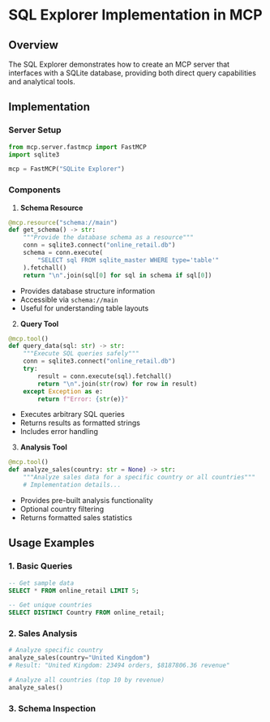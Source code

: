 # SQL Explorer Implementation in MCP

## Overview
The SQL Explorer demonstrates how to create an MCP server that interfaces with a SQLite database, providing both direct query capabilities and analytical tools.

## Implementation

### Server Setup
```python
from mcp.server.fastmcp import FastMCP
import sqlite3

mcp = FastMCP("SQLite Explorer")
```

### Components

1. **Schema Resource**
```python
@mcp.resource("schema://main")
def get_schema() -> str:
    """Provide the database schema as a resource"""
    conn = sqlite3.connect("online_retail.db")
    schema = conn.execute(
        "SELECT sql FROM sqlite_master WHERE type='table'"
    ).fetchall()
    return "\n".join(sql[0] for sql in schema if sql[0])
```
- Provides database structure information
- Accessible via `schema://main`
- Useful for understanding table layouts

2. **Query Tool**
```python
@mcp.tool()
def query_data(sql: str) -> str:
    """Execute SQL queries safely"""
    conn = sqlite3.connect("online_retail.db")
    try:
        result = conn.execute(sql).fetchall()
        return "\n".join(str(row) for row in result)
    except Exception as e:
        return f"Error: {str(e)}"
```
- Executes arbitrary SQL queries
- Returns results as formatted strings
- Includes error handling

3. **Analysis Tool**
```python
@mcp.tool()
def analyze_sales(country: str = None) -> str:
    """Analyze sales data for a specific country or all countries"""
    # Implementation details...
```
- Provides pre-built analysis functionality
- Optional country filtering
- Returns formatted sales statistics

## Usage Examples

### 1. Basic Queries
```sql
-- Get sample data
SELECT * FROM online_retail LIMIT 5;

-- Get unique countries
SELECT DISTINCT Country FROM online_retail;
```

### 2. Sales Analysis
```python
# Analyze specific country
analyze_sales(country="United Kingdom")
# Result: "United Kingdom: 23494 orders, $8187806.36 revenue"

# Analyze all countries (top 10 by revenue)
analyze_sales()
```

### 3. Schema Inspection
